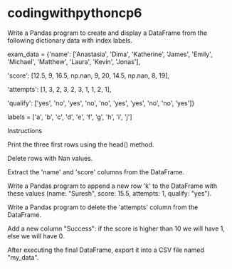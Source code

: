 # codingwithpythoncp6

 Write a Pandas program to create and display a DataFrame from the following dictionary data with index labels.

exam_data = {'name': ['Anastasia', 'Dima', 'Katherine', 'James', 'Emily', 'Michael', 'Matthew', 'Laura', 'Kevin', 'Jonas'],

'score': [12.5, 9, 16.5, np.nan, 9, 20, 14.5, np.nan, 8, 19],

'attempts': [1, 3, 2, 3, 2, 3, 1, 1, 2, 1],

'qualify': ['yes', 'no', 'yes', 'no', 'no', 'yes', 'yes', 'no', 'no', 'yes']}

labels = ['a', 'b', 'c', 'd', 'e', 'f', 'g', 'h', 'i', 'j']

Instructions


Print the three first rows using the head() method.


Delete rows with Nan values.


Extract the 'name' and 'score' columns from the DataFrame.


Write a Pandas program to append a new row 'k' to the DataFrame with these values (name: "Suresh", score: 15.5, attempts: 1, qualify: "yes").


Write a Pandas program to delete the 'attempts' column from the DataFrame.


Add a new column "Success": if the score is higher than 10 we will have 1, else we will have 0.


After executing the final DataFrame, export it into a CSV file named "my_data".
